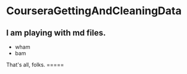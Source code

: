 # CourseraGettingAndCleaningData


## I am playing with md files.
* wham
* bam

That's all, folks.
            =====